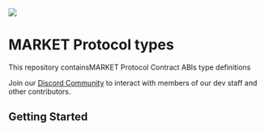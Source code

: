 <img src="https://github.com/MARKETProtocol/dApp/blob/master/src/img/MARKETProtocol-Light.png?raw=true" align="middle">

# MARKET Protocol types

This repository containsMARKET Protocol Contract ABIs type definitions 

Join our [Discord Community](https://marketprotocol.io/discord) to interact with members of our dev staff and other contributors.

## Getting Started

